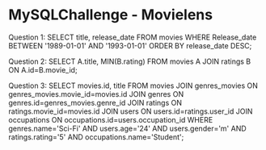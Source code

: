 # MySQLChallenge - Movielens

Question 1: 
    SELECT title, release_date FROM movies WHERE Release_date BETWEEN '1989-01-01' AND '1993-01-01' ORDER BY release_date DESC;

Question 2:
    SELECT A.title, MIN(B.rating) FROM movies A
JOIN ratings B ON
A.id=B.movie_id;

Question 3:
    SELECT movies.id, title
FROM movies
JOIN genres_movies ON genres_movies.movie_id=movies.id
JOIN genres ON genres.id=genres_movies.genre_id
JOIN ratings ON ratings.movie_id=movies.id
JOIN users ON users.id=ratings.user_id
JOIN occupations ON occupations.id=users.occupation_id
WHERE genres.name='Sci-Fi'
AND users.age='24'
AND users.gender='m'
AND ratings.rating='5'
AND occupations.name='Student';
